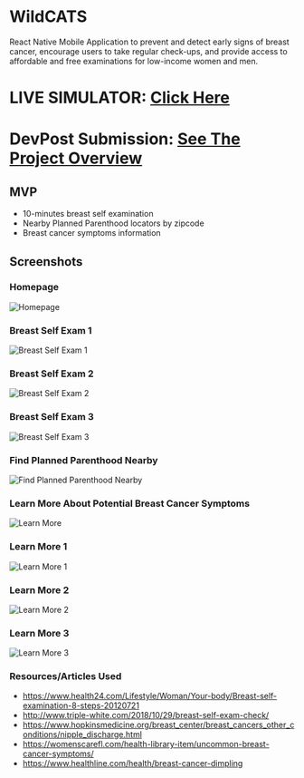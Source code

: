 # WildCATS
React Native Mobile Application to prevent and detect early signs of breast cancer, encourage users to take regular check-ups, and provide access to affordable and free examinations for low-income women and men.

# LIVE SIMULATOR: [Click Here](https://expo.io/appetize-simulator?url=https://expo.io/@a23235/wildcats&appetizeCode=tok_z5521ug12vy3h3yvybw77beap0)

# DevPost Submission: [See The Project Overview](https://devpost.com/software/wildcats-gpwln6)

## MVP
- 10-minutes breast self examination
- Nearby Planned Parenthood locators by zipcode
- Breast cancer symptoms information

## Screenshots

### Homepage
![Homepage](https://challengepost-s3-challengepost.netdna-ssl.com/photos/production/software_photos/001/250/551/datas/gallery.jpg)
### Breast Self Exam 1
![Breast Self Exam 1](https://challengepost-s3-challengepost.netdna-ssl.com/photos/production/software_photos/001/250/552/datas/gallery.jpg)
### Breast Self Exam 2
![Breast Self Exam 2](https://challengepost-s3-challengepost.netdna-ssl.com/photos/production/software_photos/001/250/550/datas/gallery.jpg)
### Breast Self Exam 3
![Breast Self Exam 3](https://challengepost-s3-challengepost.netdna-ssl.com/photos/production/software_photos/001/250/553/datas/gallery.jpg)
### Find Planned Parenthood Nearby
![Find Planned Parenthood Nearby](https://challengepost-s3-challengepost.netdna-ssl.com/photos/production/software_photos/001/250/556/datas/gallery.jpg)
### Learn More About Potential Breast Cancer Symptoms
![Learn More](https://challengepost-s3-challengepost.netdna-ssl.com/photos/production/software_photos/001/250/555/datas/gallery.jpg)
### Learn More 1
![Learn More 1](https://challengepost-s3-challengepost.netdna-ssl.com/photos/production/software_photos/001/250/578/datas/gallery.jpg)
### Learn More 2
![Learn More 2](https://challengepost-s3-challengepost.netdna-ssl.com/photos/production/software_photos/001/250/579/datas/gallery.jpg)
### Learn More 3
![Learn More 3](https://challengepost-s3-challengepost.netdna-ssl.com/photos/production/software_photos/001/250/580/datas/gallery.jpg)


### Resources/Articles Used
- https://www.health24.com/Lifestyle/Woman/Your-body/Breast-self-examination-8-steps-20120721
- http://www.triple-white.com/2018/10/29/breast-self-exam-check/
- https://www.hopkinsmedicine.org/breast_center/breast_cancers_other_conditions/nipple_discharge.html
- https://womenscarefl.com/health-library-item/uncommon-breast-cancer-symptoms/
- https://www.healthline.com/health/breast-cancer-dimpling
